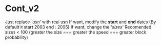 # Cont_v2
<p>
  Just replace <em>'usn'</em> with real usn
  If want, modify the <b>start</b> and <b>end</b> dates (By default it start 2003 end : 2005)
  If want, change the <em>'sizes'</em> Recomended sizes < 100 (greater the size === greater the speed === greater block probability)
</p>
